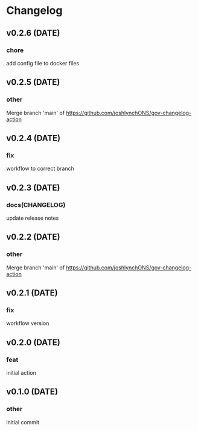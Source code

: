 

# Changelog

## v0.2.6 (DATE)



### chore
add config file to docker files












































## v0.2.5 (DATE)













### other
Merge branch 'main' of https://github.com/joshlynchONS/gov-changelog-action


































## v0.2.4 (DATE)























### fix
workflow to correct branch
























## v0.2.3 (DATE)

































### docs(CHANGELOG)
update release notes














## v0.2.2 (DATE)
















### other
Merge branch 'main' of https://github.com/joshlynchONS/gov-changelog-action































## v0.2.1 (DATE)


























### fix
workflow version





















## v0.2.0 (DATE)













































### feat
initial action 


## v0.1.0 (DATE)



















### other
initial commit



























